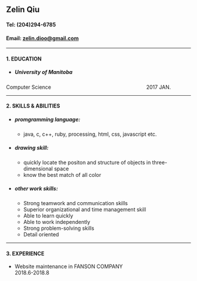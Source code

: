 
## Zelin Qiu
#### Tel: (204)294-6785<br />
#### Email: zelin.dioo@gmail.com<br />
<hr />

#### 1. EDUCATION <br />
* ##### University of Manitoba <br />
Computer Science &emsp;&emsp;&emsp;&emsp;&emsp;&emsp;&emsp;&emsp;&emsp;&emsp;&emsp;&emsp;&emsp;&emsp;&emsp;&emsp;&emsp;&emsp; 2017 JAN. <br />
<hr />

#### 2. SKILLS & ABILITIES <br />
* ##### promgramming language: <br />
   * java, c, c++, ruby, processing, html, css, javascript etc. <br />
* ##### drawing skill: <br />
   * quickly locate the positon and structure of objects in three-dimensional space <br />
   * know the best match of all color <br />
* ##### other work skills: <br />
   *	Strong teamwork and communication skills <br />
   *	Superior organizational and time management skill <br />
   *	Able to learn quickly <br />
   *	Able to work independently <br />
   *	Strong problem-solving skills <br />
   *	Detail oriented <br />

<hr />

#### 3. EXPERIENCE
* Website maintenance in FANSON  COMPANY &emsp;&emsp;&emsp;&emsp;&emsp;&emsp;&emsp;&emsp;&emsp;&emsp; 2018.6-2018.8 <br />
